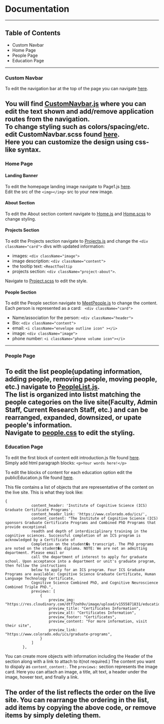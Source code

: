 # Documentation
---
## Table of Contents
- Custom Navbar
- Home Page
- People Page
- Education Page

---
### Custom Navbar
To edit the navigation bar at the top of the page you can navigate [here](https://bitbucket.org/rj218/clearrepo/src/master/Server/client/src/components/customNavbar/).

You will find [CustomNavbar.js](https://bitbucket.org/rj218/clearrepo/src/master/Server/client/src/components/customNavbar/CustomNavbar.js) where you can edit the text shown and add/remove application routes from the navigation.    
To change styling such as colors/spacing/etc. edit CustomNavbar.scss found [here](https://bitbucket.org/rj218/clearrepo/src/master/Server/client/src/components/customNavbar/CustomNavbar.scss).    
Here you can customize the design using css-like syntax.
---
### Home Page
#### Landing Banner
To edit the homepage landing image navigate to Page1.js [here](https://bitbucket.org/rj218/clearrepo/src/master/Server/client/src/components/home/sections/welcome/subPages/Page1.js).    
Edit the src of the ```<img></img>``` src to your new image.    

#### About Section
To edit the About section content navigate to [Home.js](https://bitbucket.org/rj218/clearrepo/src/master/Server/client/src/components/home/Home.js) and 
[Home.scss](https://bitbucket.org/rj218/clearrepo/src/master/Server/client/src/components/home/Home.scss) to change styling.    

#### Projects Section
To edit the Projects section navigate to [Projects.js](https://bitbucket.org/rj218/clearrepo/src/master/Server/client/src/components/home/sections/projects/Projects.js) and change
the ```<div className="card">``` divs with updated information:    

- images: ```<div className="image">```
- image description: ```<div className="content">```
- the tooltip text: ```<ReactTooltip```
- projects section: ```<div className="project-about">```.

Navigate to [Project.scss]((https://bitbucket.org/rj218/clearrepo/src/master/Server/client/src/components/home/sections/projects/Projects.scss)) to edit the style.

#### People Section
To edit the People section navigate to [MeetPeople.js](https://bitbucket.org/rj218/clearrepo/src/master/Server/client/src/components/home/sections/meetPeople/MeetPeople.js) to change the content. Each person is represented as a card: ``` <div className="card">```    

- Name/association for the person: ```<div className="header">```
- Bio: ```<div className="content">```
- email: ```<i className="envelope outline icon" ></i>``` 
- image: ```<div className="image">```
- phone number: ```<i className="phone volume icon"></i>```

---
### People Page
To edit the list people(updating information, adding people, removing people, moving people, etc.) navigate to [PeopleList.js](https://bitbucket.org/rj218/clearrepo/src/master/Server/client/src/components/people/PeopleList.js).    
The list is organized into listst matching the people categories on the live site(Faculty, Admin Staff, Current Research Staff, etc.) and can be rearranged, expanded, downsized, or upate people's information.   
Navigate to [people.css](https://bitbucket.org/rj218/clearrepo/src/master/Server/client/src/components/people/people.css) to edit the styling.
---
### Education Page
To edit the first block of content edit introduction.js file found [here](https://bitbucket.org/rj218/clearrepo/src/master/Server/client/src/components/education/sections/introduction/introduction.js).    
Simply add html paragraph blocks: ```<p>Your words here!</p>```    
    
To edit the blocks of content for each education option edit the publicEducation.js file found [here](https://bitbucket.org/rj218/clearrepo/src/master/Server/client/src/reducers/publicEducation/publicEducation.js).    
     
This file contains a list of objects that are representative of the content on the live site. This is what they look like:     
     
```	
{
            content_header: 'Institute of Cognitive Science (ICS) Graduate Certificate Programs',
            content_header_link: 'https://www.colorado.edu/ics/',
            content_content: "The Institute of Cognitive Science (ICS) sponsors Graduate Certificate Programs and Combined PhD Programs that provide exceptional 
			readth and depth of interdisciplinary training in the cognitive sciences. Successful completion of an ICS program is acknowledged by a Certificate of 
			Completion on the student�s transcript. The PhD programs are noted on the student�s diploma. NOTE: We are not an admitting department. Please email or 
			call the department of interest to apply for graduate school. Upon acceptance into a department or unit's graduate program, then follow the instructions 
			below to apply for an ICS program. Four ICS Graduate Programs are available: Cognitive Science Graduate Certificate, Human Language Technology Certificate, 
			Cognitive Science Combined PhD, and Cognitive Neuroscience Combined Triple PhD.",
            previews: [
                {
                    preview_img: "https://res.cloudinary.com/dtf7zeh9v/image/upload/v1555871831/education_page/others/education_ics.jpg",
                    preview_title: "Certificates Information",
                    preview_alt: "Certificates Information",
                    preview_footer: "Certificates",
                    preview_content: "For more information, visit their site",
                    preview_link: "https://www.colorado.edu/ics/graduate-programs",
                }
            ]
        },
```


You can create more objects with information including the Header of the section along with a link to attach to it(not required.) 
The content you want to dispaly as ```content_content:```. The ```previews:``` section represents the image card. Here you can attach an image, a title, 
alt text, a header under the image, hoveer text, and finally a link.
    
The order of the list reflects the order on the live site. You can rearrange the ordering in the list, add items by copying the above code, 
or remove items by simply deleting them.
---